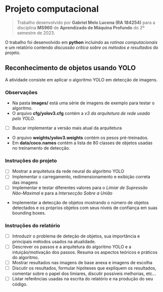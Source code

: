 # Projeto computacional
> Trabalho desenvolvido por **Gabriel Melo Lucena (RA 184254)** para a disciplina **MS960** de **Aprendizado de Máquina Profundo** do 2º semestre de 2023.

O trabalho foi desenvolvido em **python** incluindo as *rotinas computacionais* e um relatório contendo *discussão crítica sobre os métodos e resultados* do projeto.

## Reconhecimento de objetos usando YOLO

A atividade consiste em aplicar o algoritmo YOLO em detecção de imagens.

### Observações
- Na pasta **images/** está uma série de imagens de exemplo para testar o algoritmo.
- O arquivo **cfg/yolov3.cfg** contém a *v3 da arquitetura de rede usada pelo YOLO*.
- [ ] Buscar implementar a versão mais atual da arquitetura
- O arquivo **weights/yolov3.weights** contém os pesos pré-treinados.
- Em **data/coco.names** contém a lista de 80 classes de objetos usadas no treinamento de detecção.

### Instruções do projeto
- [ ] Mostrar a arquitetura da rede neural do algoritmo YOLO
- [ ] Implementar o carregamento, redimensionamento e exibição correta das imagens
- [ ] Implementar e testar diferentes valores para o *Limiar de Supressão Não-Maximal* e para a *Intersecção Sobre a União*
- Implementar a detecção de objetos mostrando o número de objetos detectados e os próprios objetos com seus níveis de confiança em suas bounding boxes.

### Instruções do relatório
- [ ] Introduzir o problema de deteção de objetos, sua importância e principais métodos usados na atualidade.
- [ ] Descrever os passos e a arquitetura do algoritmo YOLO e a intuição/motivação dos passos. Resuma os aspectos teóricos e práticos do algoritmo.
- [ ] Mostrar resultados nas imagens de base anexa e imagens de escolha
- [ ] Discutir os resultados, formular hipóteses que expliquem os resultados, comentar sobre o papel dos limiares, discutir possíveis melhorias, etc…
- [ ] Listar referências usadas na escrita do relatório e na produção do seu código.

